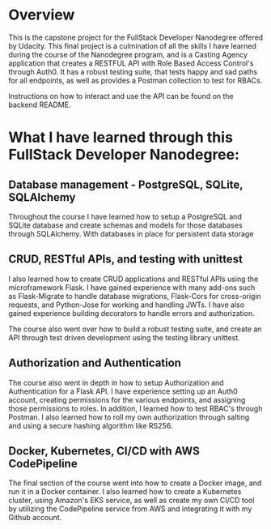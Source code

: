 # Overview

This is the capstone project for the FullStack Developer Nanodegree offered by Udacity. This final project is a culmination of all the skills I have learned during the course of the Nanodegree program, and is a Casting Agency application that creates a RESTFUL API with Role Based Access Control's through Auth0. It has a robust testing suite, that tests happy and sad paths for all endpoints, as well as provides a Postman collection to test for RBACs. 

Instructions on how to interact and use the API can be found on the backend README. 

# What I have learned through this FullStack Developer Nanodegree:


## Database management - PostgreSQL, SQLite, SQLAlchemy
Throughout the course I have learned how to setup a PostgreSQL and SQLite database and create schemas and models for those databases through SQLAlchemy. With databases in place for persistent data storage 

## CRUD, RESTful APIs, and testing with unittest
I also learned how to create CRUD applications and RESTful APIs using the microframework Flask. I have gained experience with many add-ons such as Flask-Migrate to handle database migrations, Flask-Cors for cross-origin requests, and Python-Jose for working and handling JWTs. I have also gained experience building decorators to handle errors and authorization. 

The course also went over how to build a robust testing suite, and create an API through test driven development using the testing library unittest. 

## Authorization and Authentication
The course also went in depth in how to setup Authorization and Authentication for a Flask API. I have experience setting up an Auth0 account, creating permissions for the various endpoints, and assigning those permissions to roles. In addition, I learned how to test RBAC's through Postman. I also learned how to roll my own authorization through salting and using a secure hashing algorithm like RS256. 

## Docker, Kubernetes, CI/CD with AWS CodePipeline
The final section of the course went into how to create a Docker image, and run it in a Docker container. I also learned how to create a Kubernetes cluster, using Amazon's EKS service, as well as create my own CI/CD tool by utilizing the CodePipeline service from AWS and integrating it with my Github account. 
